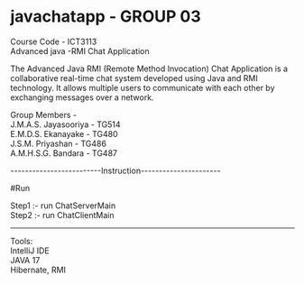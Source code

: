 # javachatapp - GROUP 03

Course Code - ICT3113 <br>
Advanced java -RMI Chat Application<br>

The Advanced Java RMI (Remote Method Invocation) Chat Application is a collaborative real-time chat system developed using Java and RMI technology. It allows multiple users to communicate with each other by exchanging messages over a network.

Group Members - <br>J.M.A.S. Jayasooriya - TG514 <br>
                E.M.D.S. Ekanayake       - TG480 <br>
                J.S.M. Priyashan         - TG486 <br>
                A.M.H.S.G. Bandara       - TG487
 
-------------------------Instruction----------------------
              
#Run

Step1 :-  run ChatServerMain <br>
Step2 :-  run ChatClientMain

 
-------------------------------------------------------- 
Tools:<br>
IntelliJ IDE<br>
JAVA 17<br>
Hibernate, RMI
                
